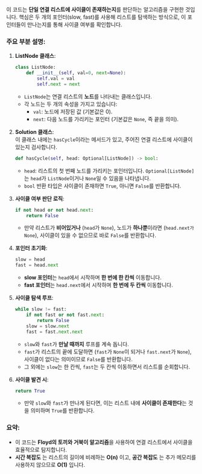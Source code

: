 이 코드는 **단일 연결 리스트에 사이클이 존재하는지**를 판단하는 알고리즘을 구현한 것입니다. 핵심은 두 개의 포인터(slow, fast)를 사용해 리스트를 탐색하는 방식으로, 이 포인터들이 만나는지를 통해 사이클 여부를 확인합니다.

### 주요 부분 설명:

1. **ListNode 클래스**:  
   ```python
   class ListNode:
       def __init__(self, val=0, next=None):
           self.val = val
           self.next = next
   ```
   - `ListNode`는 연결 리스트의 **노드**를 나타내는 클래스입니다.
   - 각 노드는 두 개의 속성을 가지고 있습니다:
     - `val`: 노드에 저장된 값 (기본값은 0).
     - `next`: 다음 노드를 가리키는 포인터 (기본값은 `None`, 즉 끝을 의미).

2. **Solution 클래스**:  
   이 클래스 내에는 `hasCycle`이라는 메서드가 있고, 주어진 연결 리스트에 사이클이 있는지 검사합니다.
   
   ```python
   def hasCycle(self, head: Optional[ListNode]) -> bool:
   ```
   - `head`: 리스트의 첫 번째 노드를 가리키는 포인터입니다. `Optional[ListNode]`는 `head`가 `ListNode`이거나 `None`일 수 있음을 나타냅니다.
   - `bool` 반환 타입은 사이클이 존재하면 `True`, 아니면 `False`를 반환합니다.

3. **사이클 여부 판단 로직**:
   
   ```python
   if not head or not head.next:
       return False
   ```
   - 만약 리스트가 **비어있거나** (`head`가 `None`), 노드가 **하나뿐**이라면 (`head.next가 None`), 사이클이 있을 수 없으므로 바로 `False`를 반환합니다.

4. **포인터 초기화**:
   
   ```python
   slow = head
   fast = head.next
   ```
   - **slow 포인터**는 `head`에서 시작하며 **한 번에 한 칸씩** 이동합니다.
   - **fast 포인터**는 `head.next`에서 시작하며 **한 번에 두 칸씩** 이동합니다.

5. **사이클 탐색 루프**:
   
   ```python
   while slow != fast:
       if not fast or not fast.next:
           return False
       slow = slow.next
       fast = fast.next.next
   ```
   - `slow`와 `fast`가 **만날 때까지** 루프를 계속 돕니다.
   - `fast`가 리스트의 끝에 도달하면 (`fast`가 `None`이 되거나 `fast.next`가 `None`), 사이클이 없다는 의미이므로 `False`를 반환합니다.
   - 그 외에는 `slow`는 한 칸씩, `fast`는 두 칸씩 이동하면서 리스트를 순회합니다.

6. **사이클 발견 시**:
   
   ```python
   return True
   ```
   - 만약 `slow`와 `fast`가 만나게 된다면, 이는 리스트 내에 **사이클이 존재한다**는 것을 의미하며 `True`를 반환합니다.

### 요약:
- 이 코드는 **Floyd의 토끼와 거북이 알고리즘**을 사용하여 연결 리스트에서 사이클을 효율적으로 탐지합니다.
- **시간 복잡도** 는 리스트의 길이에 비례하는 **O(n)** 이고, **공간 복잡도** 는 추가 메모리를 사용하지 않으므로 **O(1)** 입니다.

